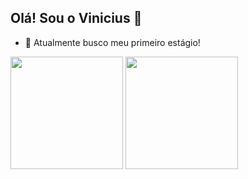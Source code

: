 ## Olá! Sou o Vinicius 👋

- 🔭 Atualmente busco meu primeiro estágio!

<div>
<img height="180cm" src="https://github-readme-stats.vercel.app/api?username=vini2sousa&show_icons=true&theme=dark#gh-dark-mode-only"/>
<img height="180cm" src="https://github.com/vini2sousa/github-readme-stats"/>


</div>
